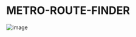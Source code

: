 # METRO-ROUTE-FINDER
![image](https://github.com/user-attachments/assets/5dbf5c91-5840-4b45-8ede-853004914a72)
